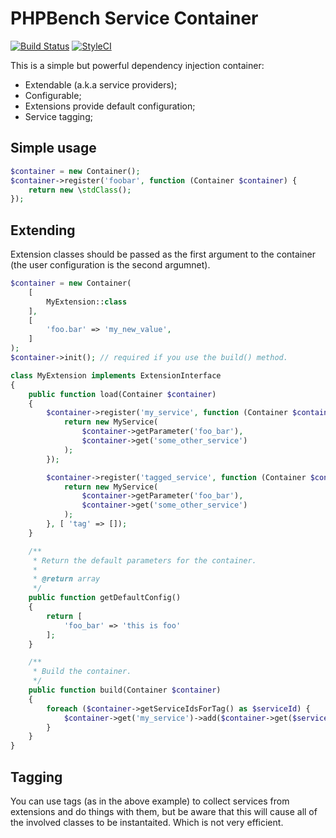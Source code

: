 PHPBench Service Container
==========================

[![Build Status](https://travis-ci.org/phpbench/container.svg?branch=master)](https://travis-ci.org/phpbench/container)
[![StyleCI](https://styleci.io/repos/55606670/shield)](https://styleci.io/repos/55606670)

This is a simple but powerful dependency injection container:

- Extendable (a.k.a service providers);
- Configurable;
- Extensions provide default configuration;
- Service tagging;

Simple usage
------------

```php
$container = new Container();
$container->register('foobar', function (Container $container) {
    return new \stdClass();
});
```

Extending
---------

Extension classes should be passed as the first argument to the container (the
user configuration is the second argumnet).

```php
$container = new Container(
    [
        MyExtension::class
    ],
    [
        'foo.bar' => 'my_new_value',
    ]
);
$container->init(); // required if you use the build() method.
```

```php
class MyExtension implements ExtensionInterface
{
    public function load(Container $container)
    {
        $container->register('my_service', function (Container $container) {
            return new MyService(
                $container->getParameter('foo_bar'),
                $container->get('some_other_service')
            );
        });

        $container->register('tagged_service', function (Container $container) {
            return new MyService(
                $container->getParameter('foo_bar'),
                $container->get('some_other_service')
            );
        }, [ 'tag' => []);
    }

    /**
     * Return the default parameters for the container.
     *
     * @return array
     */
    public function getDefaultConfig()
    {
        return [
            'foo_bar' => 'this is foo'
        ];
    }

    /**
     * Build the container.
     */
    public function build(Container $container)
    {
        foreach ($container->getServiceIdsForTag() as $serviceId) {
            $container->get('my_service')->add($container->get($serviceId));
        }
    }
}
```

Tagging
-------

You can use tags (as in the above example) to collect services from extensions
and do things with them, but be aware that this will cause all of the involved
classes to be instantaited. Which is not very efficient.
